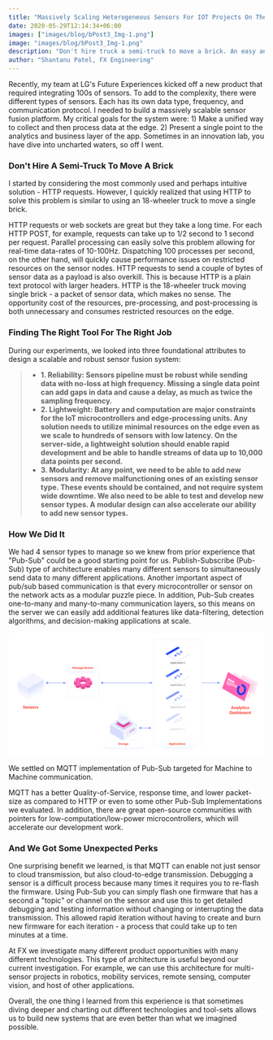 ```yaml
---
title: "Massively Scaling Heterogeneous Sensors For IOT Projects On The Cheap"
date: 2020-05-29T12:14:34+06:00
images: ["images/blog/bPost3_Img-1.png"]
image: "images/blog/bPost3_Img-1.png"
description: "Don't hire truck a semi-truck to move a brick. An easy and quick way to connect heterogeneous sensors for building a sensor-fusion pipeline. "
author: "Shantanu Patel, FX Engineering"
---
```


Recently, my team at LG's Future Experiences kicked off a new product that required integrating 100s of sensors. To add to the complexity, there were different types of sensors. Each has its own data type, frequency, and communication protocol. I needed to build a massively scalable sensor fusion platform. My critical goals for the system were: 1) Make a unified way to collect and then process data at the edge. 2) Present a single point to the analytics and business layer of the app. Sometimes in an innovation lab, you have dive into uncharted waters, so off I went.
### Don't Hire A Semi-Truck To Move A Brick
I started by considering the most commonly used and perhaps intuitive solution - HTTP requests. However, I quickly realized that using HTTP to solve this problem is similar to using an 18-wheeler truck to move a single brick.

HTTP requests or web sockets are great but they take a long time. For each HTTP POST, for example, requests can take up to 1/2 second to 1 second per request. Parallel processing can easily solve this problem allowing for real-time data-rates of 10-100Hz. Dispatching 100 processes per second, on the other hand, will quickly cause performance issues on restricted resources on the sensor nodes. HTTP requests to send a couple of bytes of sensor data as a payload is also overkill. This is because HTTP is a plain text protocol with larger headers. HTTP is the 18-wheeler truck moving single brick - a packet of sensor data, which makes no sense. The opportunity cost of the resources, pre-processing, and post-processing is both unnecessary and consumes restricted resources on the edge.

### Finding The Right Tool For The Right Job
During our experiments, we looked into three foundational attributes to design a scalable and robust sensor fusion system:
> * **1. Reliability: Sensors pipeline must be robust while sending data with no-loss at high frequency. Missing a single data point can add gaps in data and cause a delay, as much as twice the sampling frequency.**
> * **2. Lightweight: Battery and computation are major constraints for the IoT microcontrollers and edge-processing units. Any solution needs to utilize minimal resources on the edge even as we scale to hundreds of sensors with low latency. On the server-side, a lightweight solution should enable rapid development and be able to handle streams of data up to 10,000 data points per second.**
> * **3. Modularity: At any point, we need to be able to add new sensors and remove malfunctioning ones of an existing sensor type. These events should be contained, and not require system wide downtime. We also need to be able to test and develop new sensor types. A modular design can also accelerate our ability to add new sensor types.**

### How We Did It
We had 4 sensor types to manage so we knew from prior experience that "Pub-Sub" could be a good starting point for us. Publish-Subscribe (Pub-Sub) type of architecture enables many different sensors to simultaneously send data to many different applications. Another important aspect of pub/sub based communication is that every microcontroller or sensor on the network acts as a modular puzzle piece. In addition, Pub-Sub creates one-to-many and many-to-many communication layers, so this means on the server we can easily add additional features like data-filtering, detection algorithms, and decision-making applications at scale.

<img class="img-fluid w-100" src="/images/blog/bPost3_Img-1.png" alt="h-diagram">

We settled on MQTT implementation of Pub-Sub targeted for Machine to Machine communication.

MQTT has a better Quality-of-Service, response time, and lower packet-size as compared to HTTP or even to some other Pub-Sub Implementations we evaluated. In addition, there are great open-source communities with pointers for low-computation/low-power microcontrollers, which will accelerate our development work.

### And We Got Some Unexpected Perks
One surprising benefit we learned, is that MQTT can enable not just sensor to cloud transmission, but also cloud-to-edge transmission. Debugging a sensor is a difficult process because many times it requires you to re-flash the firmware. Using Pub-Sub you can simply flash one firmware that has a second a "topic" or channel on the sensor and use this to get detailed debugging and testing information without changing or interrupting the data transmission. This allowed rapid iteration without having to create and burn new firmware for each iteration - a process that could take up to ten minutes at a time.

At FX we investigate many different product opportunities with many different technologies. This type of architecture is useful beyond our current investigation. For example, we can use this architecture for multi-sensor projects in robotics, mobility services, remote sensing, computer vision, and host of other applications.

Overall, the one thing I learned from this experience is that sometimes diving deeper and charting out different technologies and tool-sets allows us to build new systems that are even better than what we imagined possible.
